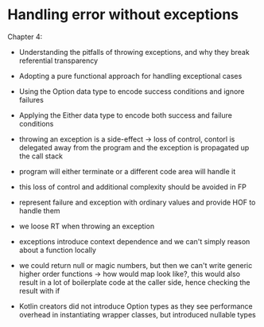# Handling error without exceptions

Chapter 4:

- Understanding the pitfalls of throwing exceptions, and why they break referential
transparency
- Adopting a pure functional approach for handling exceptional cases
- Using the Option data type to encode success conditions and ignore failures
- Applying the Either data type to encode both success and failure conditions

- throwing an exception is a  side-effect -> loss of control, contorl is delegated away from the program and the exception is propagated up the call stack
- program will either terminate or a different code area will handle it
- this loss of control and additional complexity should be avoided in FP
- represent failure and exception with ordinary values and provide HOF to handle them
- we loose RT when throwing an exception
- exceptions introduce context dependence and we can't simply reason about a function locally
- we could return null or magic numbers, but then we can't write generic higher order functions -> how would map look like?, this would also result in a lot of boilerplate code at the caller side, hence checking the  result with if
- Kotlin creators did not introduce Option types as they see performance overhead in instantiating wrapper classes, but introduced nullable types




